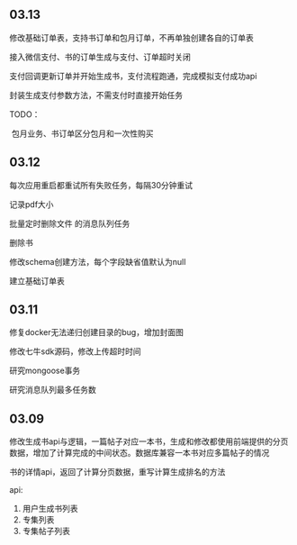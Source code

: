 ## 03.13

修改基础订单表，支持书订单和包月订单，不再单独创建各自的订单表

接入微信支付、书的订单生成与支付、订单超时关闭

支付回调更新订单并开始生成书，支付流程跑通，完成模拟支付成功api

封装生成支付参数方法，不需支付时直接开始任务

TODO：

​	包月业务、书订单区分包月和一次性购买

## 03.12

每次应用重启都重试所有失败任务，每隔30分钟重试

记录pdf大小

批量定时删除文件 的消息队列任务

删除书

修改schema创建方法，每个字段缺省值默认为null

建立基础订单表

## 03.11

修复docker无法递归创建目录的bug，增加封面图

修改七牛sdk源码，修改上传超时时间

研究mongoose事务

研究消息队列最多任务数

## 03.09

修改生成书api与逻辑，一篇帖子对应一本书，生成和修改都使用前端提供的分页数据，增加了计算完成的中间状态。数据库兼容一本书对应多篇帖子的情况

书的详情api，返回了计算分页数据，重写计算生成排名的方法

api:

1. 用户生成书列表
2. 专集列表
3. 专集帖子列表

